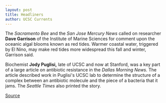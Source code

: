 ```yaml
---
layout: post
title: Headliners
author: UCSC Currents
---
```


The _Sacramento Bee_ and the _San Jose Mercury News_ called on researcher **Dave Garrison** of the Institute of Marine Sciences for comment upon the oceanic algal blooms known as red tides. Warmer coastal water, triggered by El Nino, may make red tides more widespread this fall and winter, Garrison said.

Biochemist **Jody Puglisi,** late of UCSC and now at Stanford, was a key part of a large article on antibiotic resistance in the _Dallas Morning News._ The article described work in Puglisi's UCSC lab to determine the structure of a complex between an antibiotic molecule and the piece of a bacteria that it jams. The _Seattle Times_ also printed the story.

[Source](http://www1.ucsc.edu/oncampus/currents/97-09-29/headliners.htm "Permalink to Headliners: 09-29-97")
